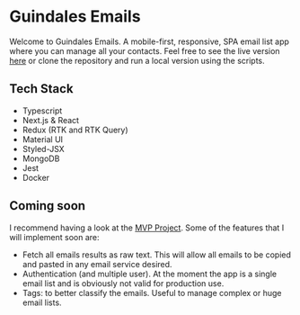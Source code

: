 # Guindales Emails

Welcome to Guindales Emails. A mobile-first, responsive, SPA email list app where you can manage all your contacts.
Feel free to see the live version [here](https://guindales-emails.vercel.app/) or clone the repository and run a local version using the scripts.

## Tech Stack

- Typescript
- Next.js & React
- Redux (RTK and RTK Query)
- Material UI
- Styled-JSX
- MongoDB
- Jest
- Docker

## Coming soon

I recommend having a look at the [MVP Project](https://github.com/DanielMateosLab/guindales-emails/projects/1).
Some of the features that I will implement soon are:

- Fetch all emails results as raw text. This will allow all emails to be copied and pasted in any email service desired.
- Authentication (and multiple user). At the moment the app is a single email list and is obviously not valid for production use.
- Tags: to better classify the emails. Useful to manage complex or huge email lists.
